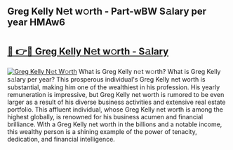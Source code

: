 ## Greg Kelly N𝚎t w𝚘rth - Part-wBW S𝚊lary per year HMAw6

# <h2><a href="http://gc3475r.nevu.top/?p=Greg+Kelly">🔗 👉🔴 Greg Kelly N𝚎t w𝚘rth - S𝚊lary</a></h2>

[![Greg Kelly N𝚎t W𝚘rth](https://i.imgur.com/Oavwk0R.jpeg)](http://gc3475r.nevu.top/?p=Greg+Kelly)
What is Greg Kelly n𝚎t w𝚘rth? What is Greg Kelly s𝚊lary per year?
This prosperous individual's Greg Kelly net worth is substantial, making him one of the wealthiest in his profession. His yearly remuneration is impressive, but Greg Kelly net worth is rumored to be even larger as a result of his diverse business activities and extensive real estate portfolio. This affluent individual, whose Greg Kelly net worth is among the highest globally, is renowned for his business acumen and financial brilliance. With a Greg Kelly net worth in the billions and a notable income, this wealthy person is a shining example of the power of tenacity, dedication, and financial intelligence.
